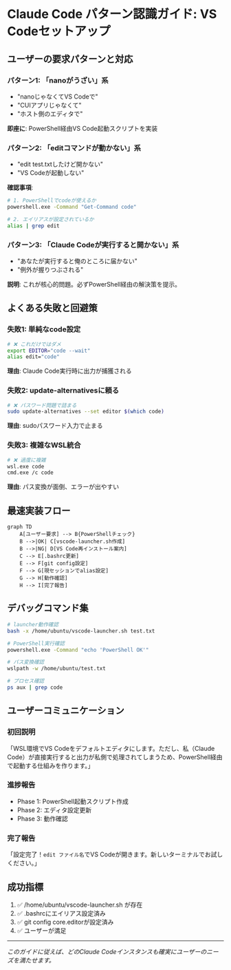 # Claude Code パターン認識ガイド: VS Codeセットアップ

## ユーザーの要求パターンと対応

### パターン1: 「nanoがうざい」系
- "nanoじゃなくてVS Codeで"
- "CUIアプリじゃなくて"
- "ホスト側のエディタで"

**即座に**: PowerShell経由VS Code起動スクリプトを実装

### パターン2: 「editコマンドが動かない」系
- "edit test.txtしたけど開かない"
- "VS Codeが起動しない"

**確認事項**:
```bash
# 1. PowerShellでcodeが使えるか
powershell.exe -Command "Get-Command code"

# 2. エイリアスが設定されているか
alias | grep edit
```

### パターン3: 「Claude Codeが実行すると開かない」系
- "あなたが実行すると俺のところに届かない"
- "例外が握りつぶされる"

**説明**: これが核心的問題。必ずPowerShell経由の解決策を提示。

## よくある失敗と回避策

### 失敗1: 単純なcode設定
```bash
# ❌ これだけではダメ
export EDITOR="code --wait"
alias edit="code"
```
**理由**: Claude Code実行時に出力が捕獲される

### 失敗2: update-alternativesに頼る
```bash
# ❌ パスワード問題で詰まる
sudo update-alternatives --set editor $(which code)
```
**理由**: sudoパスワード入力で止まる

### 失敗3: 複雑なWSL統合
```bash
# ❌ 過度に複雑
wsl.exe code
cmd.exe /c code
```
**理由**: パス変換が面倒、エラーが出やすい

## 最速実装フロー

```mermaid
graph TD
    A[ユーザー要求] --> B{PowerShellチェック}
    B -->|OK| C[vscode-launcher.sh作成]
    B -->|NG| D[VS Code再インストール案内]
    C --> E[.bashrc更新]
    E --> F[git config設定]
    F --> G[現セッションでalias設定]
    G --> H[動作確認]
    H --> I[完了報告]
```

## デバッグコマンド集

```bash
# launcher動作確認
bash -x /home/ubuntu/vscode-launcher.sh test.txt

# PowerShell実行確認
powershell.exe -Command "echo 'PowerShell OK'"

# パス変換確認
wslpath -w /home/ubuntu/test.txt

# プロセス確認
ps aux | grep code
```

## ユーザーコミュニケーション

### 初回説明
「WSL環境でVS Codeをデフォルトエディタにします。ただし、私（Claude Code）が直接実行すると出力が私側で処理されてしまうため、PowerShell経由で起動する仕組みを作ります。」

### 進捗報告
- Phase 1: PowerShell起動スクリプト作成
- Phase 2: エディタ設定更新
- Phase 3: 動作確認

### 完了報告
「設定完了！`edit ファイル名`でVS Codeが開きます。新しいターミナルでお試しください。」

## 成功指標

1. ✅ /home/ubuntu/vscode-launcher.sh が存在
2. ✅ .bashrcにエイリアス設定済み
3. ✅ git config core.editorが設定済み
4. ✅ ユーザーが満足

---
*このガイドに従えば、どのClaude Codeインスタンスも確実にユーザーのニーズを満たせます。*